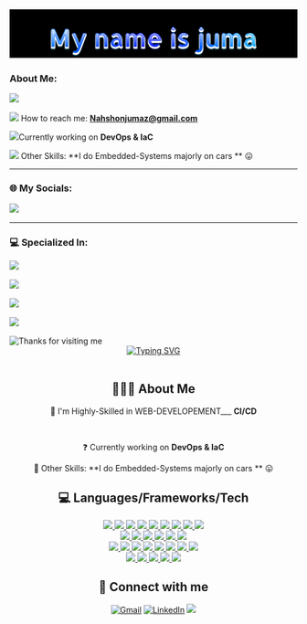 
<img src="./header.png"/>
<h3 align="left">About Me:</h3>

<img height="20" src="https://acegif.com/wp-content/uploads/2020/b72nv6/partyparrt-30.gif"><br>

<img height="20" src="https://acegif.com/wp-content/uploads/2020/b72nv6/partyparrt-30.gif"> How to reach me: **Nahshonjumaz@gmail.com**<br>

<img height="20" src="https://acegif.com/wp-content/uploads/2020/b72nv6/partyparrt-30.gif">Currently working on **DevOps & IaC** <br>

<img height="20" src="https://acegif.com/wp-content/uploads/2020/b72nv6/partyparrt-30.gif"> Other Skills: **I do Embedded-Systems majorly on cars ** 😛<br>

<hr>

### 🌐 My Socials:
<p>
  <a href="https://linkedin.com/in/nashon-juma">
    <img src="https://skillicons.dev/icons?i=linkedin" />
  </a>
 
</p>

<hr><h3>
💻 Specialized In:
</h3>
<p>
    <img src="https://skillicons.dev/icons?i=js,ts,py,react,redux" />
</p>
<p>
    <img src="https://skillicons.dev/icons?i=firebase,supabase,nodejs,fastapi,bun" />
</p>
</p>
<p>
    <img src="https://skillicons.dev/icons?i=mongodb,postgres,prisma,redis,nginx" />
</p>
</p>
<p>
    <img src="https://skillicons.dev/icons?i=aws,gcp,tensorflow,bash,figma" />
</p>
<img height="120" alt="Thanks for visiting me" width="100%" src="https://raw.githubusercontent.com/BrunnerLivio/brunnerlivio/master/images/marquee.svg" />

<div>
<!--   <div  align='center' height='50px'>&nbsp;I'm </div> -->
  <div align='center'>
<a href="https://git.io/typing-svg"><img src="https://readme-typing-svg.demolab.com?font=Roboto&weight=500&size=50&duration=3000&pause=500&color=F7F7F7&background=14522B&center=true&vCenter=true&multiline=true&random=false&width=1100&height=175&lines=Hi+I'm+Kevin+Kim;Software+Engineer+" alt="Typing SVG" /></a>
  </div><br>
<!--   <div align='center'>&nbsp;&nbsp;&nbsp;&nbsp;&nbsp;&nbsp;Software engineer</div> -->
<!-- </div> -->

## <div align='center'>👨🏻‍💻  About Me </div>

<div align='center'>

🌱  I'm Highly-Skilled in WEB-DEVELOPEMENT___ **CI/CD** 

</div><br>

<div align='center'>

  ❓&nbsp;Currently working on **DevOps & IaC** 

</div>

<div align='center'>

🎱&nbsp;Other Skills: **I do Embedded-Systems majorly on cars ** 😛<br>

 </div>





## <div align='center'>💻 Languages/Frameworks/Tech </div>



<div>
  <a href="https://skillicons.dev">
    <div align='center'>
<!--     <img src="https://skillicons.dev/icons?i=js,ts,react,redux,html,css,angular,vue,nextjs,tailwind" /> -->
      <a href="https://developer.mozilla.org/en-US/docs/Web/JavaScript"><img src="https://skillicons.dev/icons?i=js"/> </a>
      <a href="https://www.typescriptlang.org/"><img src="https://skillicons.dev/icons?i=ts"/> </a>
      <a href="https://react.dev/"><img src="https://skillicons.dev/icons?i=react"/> </a>
      <a href="https://redux.js.org/"><img src="https://skillicons.dev/icons?i=redux"/> </a>
      <a href="https://developer.mozilla.org/en-US/docs/Web/HTML"><img src="https://skillicons.dev/icons?i=html"/> </a>
      <a href="https://developer.mozilla.org/en-US/docs/Web/CSS"><img src="https://skillicons.dev/icons?i=css"/> </a>
      <a href="https://angular.io/"><img src="https://skillicons.dev/icons?i=angular"/> </a>
      <a href="https://vuejs.org/"><img src="https://skillicons.dev/icons?i=vue"/> </a>
      <a href="https://nextjs.org/"><img src="https://skillicons.dev/icons?i=nextjs"/> </a>
    </div>
    <div align='center'>
      <a href="https://www.npmjs.com/"><img src="https://skillicons.dev/icons?i=npm"/> </a>
      <a href="https://www.figma.com/"><img src="https://skillicons.dev/icons?i=figma"/> </a>
       <a href="https://vitejs.dev/"><img src="https://skillicons.dev/icons?i=vite"/> </a>
      <a href="https://tailwindcss.com/"><img src="https://skillicons.dev/icons?i=tailwind"/> </a>
      <a href="https://getbootstrap.com/"><img src="https://skillicons.dev/icons?i=bootstrap"/> </a>  
      <a href="https://mui.com/material-ui/"><img src="https://skillicons.dev/icons?i=materialui"/> </a>      
    </div>
    <div align='center'>
<!--     <img src="https://skillicons.dev/icons?i=py,flask,express,nodejs,postgres,sqlite" /> -->
      <a href="https://www.python.org/"><img src="https://skillicons.dev/icons?i=py"/> </a>
      <a href="https://flask.palletsprojects.com/en/3.0.x/"><img src="https://skillicons.dev/icons?i=flask"/> </a>
      <a href="https://expressjs.com/"><img src="https://skillicons.dev/icons?i=express"/> </a>
      <a href="https://nodejs.org/en"><img src="https://skillicons.dev/icons?i=nodejs"/> </a>
      <a href="https://www.postgresql.org/"><img src="https://skillicons.dev/icons?i=postgres"/> </a>
      <a href="https://sequelize.org/"><img src="https://skillicons.dev/icons?i=sequelize"/> </a>
      <a href="https://firebase.google.com/"><img src="https://skillicons.dev/icons?i=firebase"/> </a>
      <a href="https://www.sqlite.org/"><img src="https://skillicons.dev/icons?i=sqlite"/> </a>
    </div>
    <div align='center'>
<!--     <img src="https://skillicons.dev/icons?i=heroku,git,docker,aws" /> -->
      <a href="https://www.heroku.com/"><img src="https://skillicons.dev/icons?i=heroku"/> </a>
      <a href="https://git-scm.com/"><img src="https://skillicons.dev/icons?i=git"/> </a>
      <a href="https://www.postman.com/"><img src="https://skillicons.dev/icons?i=postman"/> </a>
      <a href="https://www.docker.com/"><img src="https://skillicons.dev/icons?i=docker"/> </a>
      <a href="https://aws.amazon.com/"><img src="https://skillicons.dev/icons?i=aws"/> </a>
    </div>
  </a>
</div>




## <div align='center'> 💬 Connect with me  </div>


<div align='center'>

[![Gmail](https://img.shields.io/badge/Gmail-D14836?style=for-the-badge&logo=gmail&logoColor=white)](mailto:kebonkim@gmail.com)
[![LinkedIn](https://img.shields.io/badge/LinkedIn-0077B5?style=for-the-badge&logo=linkedin&logoColor=white)](https://www.linkedin.com/in/kevin-kim-a88429150/)
 <a href="https://twitter.com/nashon-juma">
    <img src="https://skillicons.dev/icons?i=twitter" />
  </a>
</div>

